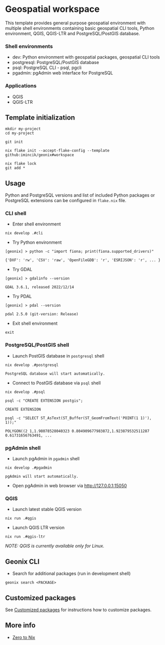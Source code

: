 # Geospatial workspace

This template provides general purpose geospatial environment with multiple
shell environments containing basic geospatial CLI tools, Python environment,
QGIS, QGIS-LTR and PostgreSQL/PostGIS database.


### Shell environments

* dev: Python environment with geospatial packages, geospatial CLI tools
* postgresql: PostgreSQL/PostGIS database
* psql: PostgreSQL CLI - psql, pgcli
* pgadmin: pgAdmin web interface for PostgreSQL

### Applications

* QGIS
* QGIS-LTR


## Template initialization

```
mkdir my-project
cd my-project

git init

nix flake init --accept-flake-config --template github:imincik/geonix#workspace

nix flake lock
git add *
```


## Usage

Python and PostgreSQL versions and list of included Python packages or
PostgreSQL extensions can be configured in `flake.nix` file.


### CLI shell

* Enter shell environment
```
nix develop .#cli
```

* Try Python environment
```
[geonix] > python -c "import fiona; print(fiona.supported_drivers)"

{'DXF': 'rw', 'CSV': 'raw', 'OpenFileGDB': 'r', 'ESRIJSON': 'r', ... }
```

* Try GDAL
```
[geonix] > gdalinfo --version

GDAL 3.6.1, released 2022/12/14
```

* Try PDAL
```
[geonix] > pdal --version

pdal 2.5.0 (git-version: Release)
```

* Exit shell environment
```
exit
```

### PostgreSQL/PostGIS shell

* Launch PostGIS database in `postgresql` shell
```
nix develop .#postgresql

PostgreSQL database will start automatically.
```

* Connect to PostGIS database via `psql` shell
```
nix develop .#psql
```
```
psql -c "CREATE EXTENSION postgis";

CREATE EXTENSION
```
```
psql -c "SELECT ST_AsText(ST_Buffer(ST_GeomFromText('POINT(1 1)'), 1));"

POLYGON((2 1,1.98078528040323 0.804909677983872,1.923879532511287
0.61731656763491, ...
```

### pgAdmin shell

* Launch pgAdmin in `pgadmin` shell
```
nix develop .#pgadmin

pgAdmin will start automatically.
```

* Open pgAdmin in web browser via http://127.0.0.1:15050

### QGIS

* Launch latest stable QGIS version
```
nix run .#qgis
```

* Launch QGIS LTR version
```
nix run .#qgis-ltr
```

_NOTE: QGIS is currently available only for Linux._


## Geonix CLI

* Search for additional packages (run in development shell)

```
geonix search <PACKAGE>
```


## Customized packages

See
[Customized packages](https://github.com/imincik/geonix/wiki/Customized-packages)
for instructions how to customize packages.


## More info

* [Zero to Nix](https://zero-to-nix.com/)
